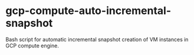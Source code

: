 # gcp-compute-auto-incremental-snapshot
Bash script for automatic incremental snapshot creation of VM instances in GCP compute engine.
